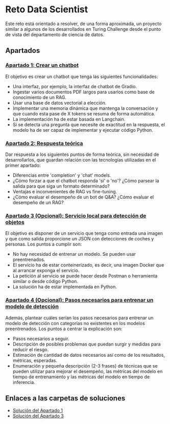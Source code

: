 # Reto Data Scientist

Este reto está orientado a resolver, de una forma aproximada, un proyecto similar a algunos de los desarrollados en Turing Challenge desde el punto de vista del departamento de ciencia de datos.

## Apartados

### [Apartado 1: Crear un chatbot](Apartado%201)
El objetivo es crear un chatbot que tenga las siguientes funcionalidades:
- Una interfaz, por ejemplo, la interfaz de chatbot de Gradio.
- Ingestar varios documentos PDF largos para usarlos como base de conocimiento de un RAG.
- Usar una base de datos vectorial a elección.
- Implementar una memoria dinámica que mantenga la conversación y que cuando esta pase de X tokens se resuma de forma automática.
- La implementación ha de estar basada en Langchain.
- Si se detecta una pregunta que necesite de exactitud en la respuesta, el modelo ha de ser capaz de implementar y ejecutar código Python.

### [Apartado 2: Respuesta teórica](Apartado%202)
Dar respuesta a los siguientes puntos de forma teórica, sin necesidad de desarrollarlos, que guardan relación con las tecnologías utilizadas en el primer apartado:
- Diferencias entre 'completion' y 'chat' models.
- ¿Cómo forzar a que el chatbot responda 'sí' o 'no'? ¿Cómo parsear la salida para que siga un formato determinado?
- Ventajas e inconvenientes de RAG vs fine-tuning.
- ¿Cómo evaluar el desempeño de un bot de Q&A? ¿Cómo evaluar el desempeño de un RAG?

### [Apartado 3 (Opcional): Servicio local para detección de objetos](Apartado%203)
El objetivo es disponer de un servicio que tenga como entrada una imagen y que como salida proporcione un JSON con detecciones de coches y personas. Los puntos a cumplir son:
- No hay necesidad de entrenar un modelo. Se pueden usar preentrenados.
- El servicio ha de estar conteinerizado, es decir, una imagen Docker que al arrancar exponga el servicio.
- La petición al servicio se puede hacer desde Postman o herramienta similar o desde código Python.
- La solución ha de estar implementada en Python.

### [Apartado 4 (Opcional): Pasos necesarios para entrenar un modelo de detección](Apartado%204)
Además, plantear cuáles serían los pasos necesarios para entrenar un modelo de detección con categorías no existentes en los modelos preentrenados. Los puntos a centrar la explicación son:
- Pasos necesarios a seguir.
- Descripción de posibles problemas que puedan surgir y medidas para reducir el riesgo.
- Estimación de cantidad de datos necesarios así como de los resultados, métricas, esperadas.
- Enumeración y pequeña descripción (2-3 frases) de técnicas que se pueden utilizar para mejorar el desempeño, las métricas del modelo en tiempo de entrenamiento y las métricas del modelo en tiempo de inferencia.

## Enlaces a las carpetas de soluciones

- [Solución del Apartado 1](Apartado%201)
- [Solución del Apartado 3](Apartado%203)
